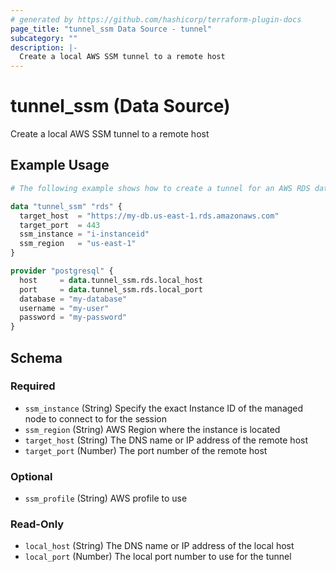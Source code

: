 ```yaml
---
# generated by https://github.com/hashicorp/terraform-plugin-docs
page_title: "tunnel_ssm Data Source - tunnel"
subcategory: ""
description: |-
  Create a local AWS SSM tunnel to a remote host
---
```


# tunnel_ssm (Data Source)

Create a local AWS SSM tunnel to a remote host

## Example Usage

```terraform
# The following example shows how to create a tunnel for an AWS RDS database.

data "tunnel_ssm" "rds" {
  target_host  = "https://my-db.us-east-1.rds.amazonaws.com"
  target_port  = 443
  ssm_instance = "i-instanceid"
  ssm_region   = "us-east-1"
}

provider "postgresql" {
  host     = data.tunnel_ssm.rds.local_host
  port     = data.tunnel_ssm.rds.local_port
  database = "my-database"
  username = "my-user"
  password = "my-password"
}
```

<!-- schema generated by tfplugindocs -->
## Schema

### Required

- `ssm_instance` (String) Specify the exact Instance ID of the managed node to connect to for the session
- `ssm_region` (String) AWS Region where the instance is located
- `target_host` (String) The DNS name or IP address of the remote host
- `target_port` (Number) The port number of the remote host

### Optional

- `ssm_profile` (String) AWS profile to use

### Read-Only

- `local_host` (String) The DNS name or IP address of the local host
- `local_port` (Number) The local port number to use for the tunnel
